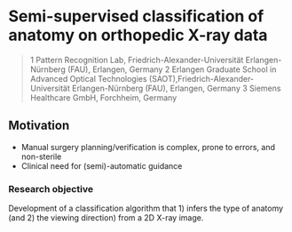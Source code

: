 # Semi-supervised classification of anatomy on orthopedic X-ray data


> 1 Pattern Recognition Lab, Friedrich-Alexander-Universität Erlangen-Nürnberg (FAU), Erlangen, Germany
> 2 Erlangen Graduate School in Advanced Optical Technologies (SAOT),Friedrich-Alexander-Universität Erlangen-Nürnberg (FAU), Erlangen, Germany
> 3 Siemens Healthcare GmbH, Forchheim, Germany

## Motivation

* Manual surgery planning/verification is complex, prone to errors, and non-sterile
* Clinical need for (semi)-automatic guidance


### Research objective

Development of a classification algorithm that 1) infers the type of anatomy (and 2) the viewing direction) from a 2D X-ray image. 
